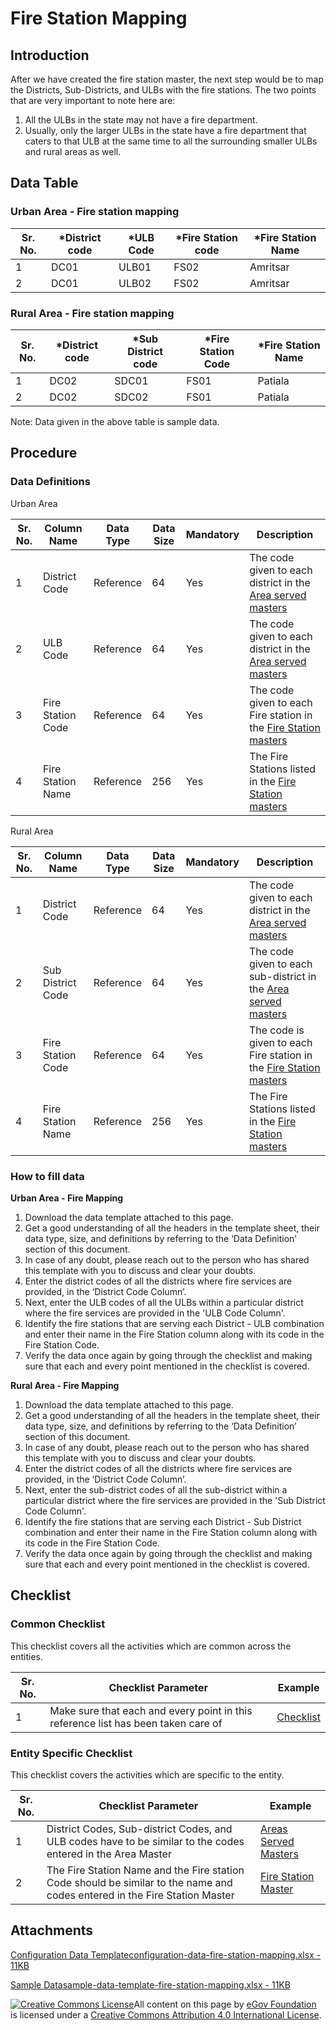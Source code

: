 # Fire Station Mapping

## Introduction <a href="#introduction" id="introduction"></a>

After we have created the fire station master, the next step would be to map the Districts, Sub-Districts, and ULBs with the fire stations. The two points that are very important to note here are:

1. All the ULBs in the state may not have a fire department.
2. Usually, only the larger ULBs in the state have a fire department that caters to that ULB at the same time to all the surrounding smaller ULBs and rural areas as well.

## Data Table <a href="#data-table" id="data-table"></a>

### Urban Area - Fire station mapping <a href="#urban-area-fire-station-mapping" id="urban-area-fire-station-mapping"></a>

| Sr. No. | \*District code | \*ULB Code | \*Fire Station code | \*Fire Station Name |
| ------- | --------------- | ---------- | ------------------- | ------------------- |
| 1       | DC01            | ULB01      | FS02                | Amritsar            |
| 2       | DC01            | ULB02      | FS02                | Amritsar            |

### Rural Area - Fire station mapping <a href="#rural-area-fire-station-mapping" id="rural-area-fire-station-mapping"></a>

| Sr. No. | \*District code | \*Sub District code | \*Fire Station Code | \*Fire Station Name |
| ------- | --------------- | ------------------- | ------------------- | ------------------- |
| 1       | DC02            | SDC01               | FS01                | Patiala             |
| 2       | DC02            | SDC02               | FS01                | Patiala             |

Note: Data given in the above table is sample data.

## Procedure <a href="#procedure" id="procedure"></a>

### Data Definitions <a href="#data-definitions" id="data-definitions"></a>

Urban Area

| Sr. No. | Column Name       | Data Type | Data Size | Mandatory | Description                                                                                                                                                                                 |
| ------- | ----------------- | --------- | --------- | --------- | ------------------------------------------------------------------------------------------------------------------------------------------------------------------------------------------- |
| 1       | District Code     | Reference | 64        | Yes       | The code given to each district in the [Area served masters](https://docs.digit.org/configure-digit/configuring-master-data-templates/module-setup/fire-noc-data/areas-served-master)​      |
| 2       | ULB Code          | Reference | 64        | Yes       | The code given to each district in the [Area served masters](https://docs.digit.org/configure-digit/configuring-master-data-templates/module-setup/fire-noc-data/areas-served-master)​      |
| 3       | Fire Station Code | Reference | 64        | Yes       | The code given to each Fire station in the [Fire Station masters](https://docs.digit.org/configure-digit/configuring-master-data-templates/module-setup/fire-noc-data/fire-station-master)​ |
| 4       | Fire Station Name | Reference | 256       | Yes       | The Fire Stations listed in the [Fire Station masters](https://docs.digit.org/configure-digit/configuring-master-data-templates/module-setup/fire-noc-data/fire-station-master)​            |

Rural Area

| Sr. No. | Column Name       | Data Type | Data Size | Mandatory | Description                                                                                                                                                                                    |
| ------- | ----------------- | --------- | --------- | --------- | ---------------------------------------------------------------------------------------------------------------------------------------------------------------------------------------------- |
| 1       | District Code     | Reference | 64        | Yes       | The code given to each district in the [Area served masters](https://docs.digit.org/configure-digit/configuring-master-data-templates/module-setup/fire-noc-data/areas-served-master)​         |
| 2       | Sub District Code | Reference | 64        | Yes       | The code given to each sub-district in the [Area served masters](https://docs.digit.org/configure-digit/configuring-master-data-templates/module-setup/fire-noc-data/areas-served-master)​     |
| 3       | Fire Station Code | Reference | 64        | Yes       | The code is given to each Fire station in the [Fire Station masters](https://docs.digit.org/configure-digit/configuring-master-data-templates/module-setup/fire-noc-data/fire-station-master)​ |
| 4       | Fire Station Name | Reference | 256       | Yes       | The Fire Stations listed in the [Fire Station masters](https://docs.digit.org/configure-digit/configuring-master-data-templates/module-setup/fire-noc-data/fire-station-master)​               |

### How to fill data <a href="#how-to-fill-data" id="how-to-fill-data"></a>

**Urban Area - Fire Mapping**

1. Download the data template attached to this page.
2. Get a good understanding of all the headers in the template sheet, their data type, size, and definitions by referring to the ‘Data Definition’ section of this document.
3. In case of any doubt, please reach out to the person who has shared this template with you to discuss and clear your doubts.
4. Enter the district codes of all the districts where fire services are provided, in the ‘District Code Column’.
5. Next, enter the ULB codes of all the ULBs within a particular district where the fire services are provided in the 'ULB Code Column'.
6. Identify the fire stations that are serving each District - ULB combination and enter their name in the Fire Station column along with its code in the Fire Station Code.
7. Verify the data once again by going through the checklist and making sure that each and every point mentioned in the checklist is covered.

**Rural Area - Fire Mapping**

1. Download the data template attached to this page.
2. Get a good understanding of all the headers in the template sheet, their data type, size, and definitions by referring to the ‘Data Definition’ section of this document.
3. In case of any doubt, please reach out to the person who has shared this template with you to discuss and clear your doubts.
4. Enter the district codes of all the districts where fire services are provided, in the ‘District Code Column’.
5. Next, enter the sub-district codes of all the sub-district within a particular district where the fire services are provided in the 'Sub District Code Column'.
6. Identify the fire stations that are serving each District - Sub District combination and enter their name in the Fire Station column along with its code in the Fire Station Code.
7. Verify the data once again by going through the checklist and making sure that each and every point mentioned in the checklist is covered.

## Checklist <a href="#common-checklist" id="common-checklist"></a>

### Common Checklist <a href="#common-checklist" id="common-checklist"></a>

This checklist covers all the activities which are common across the entities.

| Sr. No. | Checklist Parameter                                                               | Example                                                                                                                      |
| ------- | --------------------------------------------------------------------------------- | ---------------------------------------------------------------------------------------------------------------------------- |
| 1       | Make sure that each and every point in this reference list has been taken care of | ​[Checklist](https://docs.digit.org/configure-digit/configuring-master-data-templates/module-setup/common-config/checklist)​ |

### Entity Specific Checklist <a href="#entity-specific-checklist" id="entity-specific-checklist"></a>

This checklist covers the activities which are specific to the entity.

| Sr. No. | Checklist Parameter                                                                                                        | Example                                                                                                                                           |
| ------- | -------------------------------------------------------------------------------------------------------------------------- | ------------------------------------------------------------------------------------------------------------------------------------------------- |
| 1       | District Codes, Sub-district Codes, and ULB codes have to be similar to the codes entered in the Area Master               | ​[Areas Served Masters](https://docs.digit.org/configure-digit/configuring-master-data-templates/module-setup/fire-noc-data/areas-served-master)​ |
| 2       | The Fire Station Name and the Fire station Code should be similar to the name and codes entered in the Fire Station Master | ​[Fire Station Master](https://docs.digit.org/configure-digit/configuring-master-data-templates/module-setup/fire-noc-data/fire-station-master)​  |

## Attachments <a href="#attachments" id="attachments"></a>

[Configuration Data Templateconfiguration-data-fire-station-mapping.xlsx - 11KB](https://firebasestorage.googleapis.com/v0/b/gitbook-28427.appspot.com/o/assets%2F-MERG\_iQW5oN4ukgXP8K%2Fsync%2Fc38e67d370ac9a53df796a7339ab99cd7b372421.xlsx?generation=1602050608267201\&alt=media)

[Sample Datasample-data-template-fire-station-mapping.xlsx - 11KB](https://firebasestorage.googleapis.com/v0/b/gitbook-28427.appspot.com/o/assets%2F-MERG\_iQW5oN4ukgXP8K%2Fsync%2Fd4b1486fd7a5db821aeffcee085bd19858208187.xlsx?generation=1602050608335216\&alt=media)

[![Creative Commons License](https://i.creativecommons.org/l/by/4.0/80x15.png)](http://creativecommons.org/licenses/by/4.0/)All content on this page by [eGov Foundation ](https://egov.org.in/)is licensed under a [Creative Commons Attribution 4.0 International License](http://creativecommons.org/licenses/by/4.0/).
